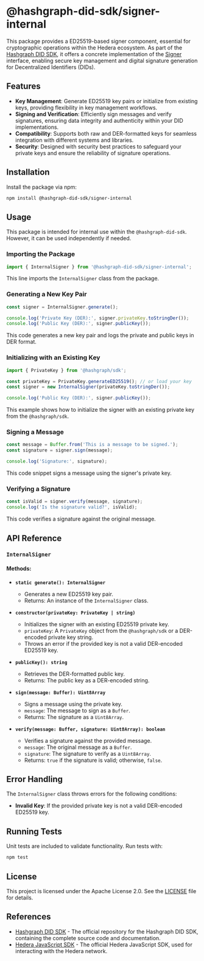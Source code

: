 # @hashgraph-did-sdk/signer-internal

This package provides a ED25519-based signer component, essential for cryptographic operations within the Hedera ecosystem. As part of the [Hashgraph DID SDK](https://github.com/Swiss-Digital-Assets-Institute/hashgraph-did-sdk-js), it offers a concrete implementation of the [Signer](https://swiss-digital-assets-institute.github.io/hashgraph-did-sdk-js/documentation/0.0.1/04-implementation/components/signer/guide.html) interface, enabling secure key management and digital signature generation for Decentralized Identifiers (DIDs). 


## Features

- **Key Management**: Generate ED25519 key pairs or initialize from existing keys, providing flexibility in key management workflows.
- **Signing and Verification**: Efficiently sign messages and verify signatures, ensuring data integrity and authenticity within your DID implementations.
- **Compatibility**:  Supports both raw and DER-formatted keys for seamless integration with different systems and libraries.
- **Security**:  Designed with security best practices to safeguard your private keys and ensure the reliability of signature operations.


## Installation

Install the package via npm:

```bash
npm install @hashgraph-did-sdk/signer-internal
```

## Usage

This package is intended for internal use within the `@hashgraph-did-sdk`. However, it can be used independently if needed.

### Importing the Package

```javascript
import { InternalSigner } from '@hashgraph-did-sdk/signer-internal';
```

This line imports the `InternalSigner` class from the package.

### Generating a New Key Pair

```javascript
const signer = InternalSigner.generate();

console.log('Private Key (DER):', signer.privateKey.toStringDer());
console.log('Public Key (DER):', signer.publicKey()); 
```

This code generates a new key pair and logs the private and public keys in DER format.

### Initializing with an Existing Key

```javascript
import { PrivateKey } from '@hashgraph/sdk';

const privateKey = PrivateKey.generateED25519(); // or load your key
const signer = new InternalSigner(privateKey.toStringDer());

console.log('Public Key (DER):', signer.publicKey());
```

This example shows how to initialize the signer with an existing private key from the `@hashgraph/sdk`.

### Signing a Message

```javascript
const message = Buffer.from('This is a message to be signed.');
const signature = signer.sign(message);

console.log('Signature:', signature);
```

This code snippet signs a message using the signer's private key.

### Verifying a Signature

```javascript
const isValid = signer.verify(message, signature);
console.log('Is the signature valid?', isValid);
```

This code verifies a signature against the original message.

## API Reference

### `InternalSigner`

#### Methods:

  - **`static generate(): InternalSigner`**

      - Generates a new ED25519 key pair.
      - Returns: An instance of the `InternalSigner` class.

  - **`constructor(privateKey: PrivateKey | string)`**

      - Initializes the signer with an existing ED25519 private key.
      - `privateKey`:  A `PrivateKey` object from the `@hashgraph/sdk` or a DER-encoded private key string.
      - Throws an error if the provided key is not a valid DER-encoded ED25519 key.

  - **`publicKey(): string`**

      - Retrieves the DER-formatted public key.
      - Returns: The public key as a DER-encoded string.

  - **`sign(message: Buffer): Uint8Array`**

      - Signs a message using the private key.
      - `message`: The message to sign as a `Buffer`.
      - Returns: The signature as a `Uint8Array`.

  - **`verify(message: Buffer, signature: Uint8Array): boolean`**

      - Verifies a signature against the provided message.
      - `message`: The original message as a `Buffer`.
      - `signature`: The signature to verify as a `Uint8Array`.
      - Returns: `true` if the signature is valid; otherwise, `false`.

## Error Handling

The `InternalSigner` class throws errors for the following conditions:

  - **Invalid Key**:  If the provided private key is not a valid DER-encoded ED25519 key.

## Running Tests

Unit tests are included to validate functionality. Run tests with:

```bash
npm test
```

## License

This project is licensed under the Apache License 2.0. See the [LICENSE](LICENSE) file for details.

## References
  * [Hashgraph DID SDK](https://github.com/Swiss-Digital-Assets-Institute/hashgraph-did-sdk-js) - The official repository for the Hashgraph DID SDK, containing the complete source code and documentation.
  * [Hedera JavaScript SDK](https://github.com/hashgraph/hedera-sdk-js) - The official Hedera JavaScript SDK, used for interacting with the Hedera network.